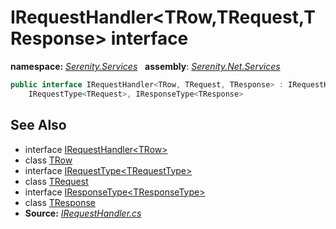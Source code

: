 # IRequestHandler&lt;TRow,TRequest,TResponse&gt; interface
**namespace:** *[Serenity.Services](../README.md#serenity.services-namespace)*   **assembly**: *[Serenity.Net.Services](../README.md)*

```csharp
public interface IRequestHandler<TRow, TRequest, TResponse> : IRequestHandler<TRow>, 
    IRequestType<TRequest>, IResponseType<TResponse>
```

## See Also

* interface [IRequestHandler&lt;TRow&gt;](IRequestHandler-1.md)
* class [TRow](../Serenity.Net.Services/IRequestHandler-3.TRow.md)
* interface [IRequestType&lt;TRequestType&gt;](IRequestType-1.md)
* class [TRequest](../Serenity.Net.Services/IRequestHandler-3.TRequest.md)
* interface [IResponseType&lt;TResponseType&gt;](IResponseType-1.md)
* class [TResponse](../Serenity.Net.Services/IRequestHandler-3.TResponse.md)
* **Source:** *[IRequestHandler.cs](https://github.com/serenity-is/Serenity/blob/master/src/Serenity.Net.Services/RequestHandlers/Handler/IRequestHandler.cs)*